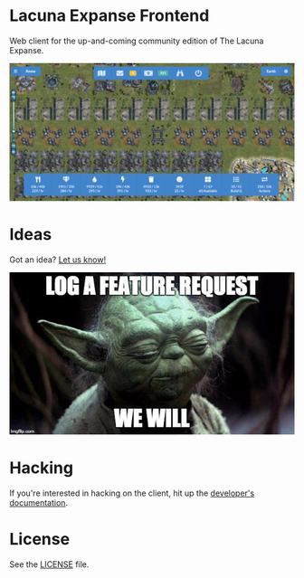 # Lacuna Expanse Frontend

Web client for the up-and-coming community edition of The Lacuna Expanse.

[![Lacuna Expanse screenshot](docs/img/screenshot.png)](https://demo.tlecommunity.com/)

# Ideas

Got an idea? [Let us know!](https://github.com/tlecommunity/v2/issues)

[![Yoda and feature requests](docs/img/feature-request.jpg)](https://github.com/tlecommunity/v2/issues)

# Hacking

If you're interested in hacking on the client, hit up the [developer's documentation](docs/README.md).

# License

See the [LICENSE](LICENSE) file.
